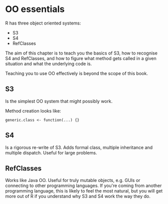 # OO essentials

R has three object oriented systems:

* S3
* S4
* RefClasses

The aim of this chapter is to teach you the basics of S3, how to recognise S4 and RefClasses, and how to figure what method gets called in a given situation and what the underlying code is. 

Teaching you to use OO effectively is beyond the scope of this book.

## S3

Is the simplest OO system that might possibly work.

Method creation looks like:

`generic.class <- function(...) {}`

## S4

Is a rigorous re-write of S3. Adds formal class, multiple inheritance and multiple dispatch. Useful for large problems.

## RefClasses

Works like Java OO. Useful for truly mutable objects, e.g. GUIs or connecting to other programming languages. If you're coming from another programming language, this is likely to feel the most natural, but you will get more out of R if you understand why S3 and S4 work the way they do.